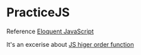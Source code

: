 # PracticeJS
Reference [Eloquent JavaScript](https://eloquentjavascript.net)


It's an excerise about [JS higer order function](https://eloquentjavascript.net/05_higher_order.html)
